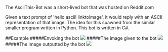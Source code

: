 The AsciiThis-Bot was a short-lived bot that was hosted on Reddit.com

Given a text prompt of 'hello ascii! linktoimage', it would reply with an ASCII representation of that image.
The idea for this spawned from the similar smaller program written in Python. This bot is written in C#.

##Example
#####Envoking the bot
<img src="http://i.imgur.com/lAKqxex.png">
#####The image given to the bot
<img src="http://i.imgur.com/NHQcHwV.gif">
#####The image outputted by the bot
<img src="http://i.imgur.com/jJk2TTR.png">

